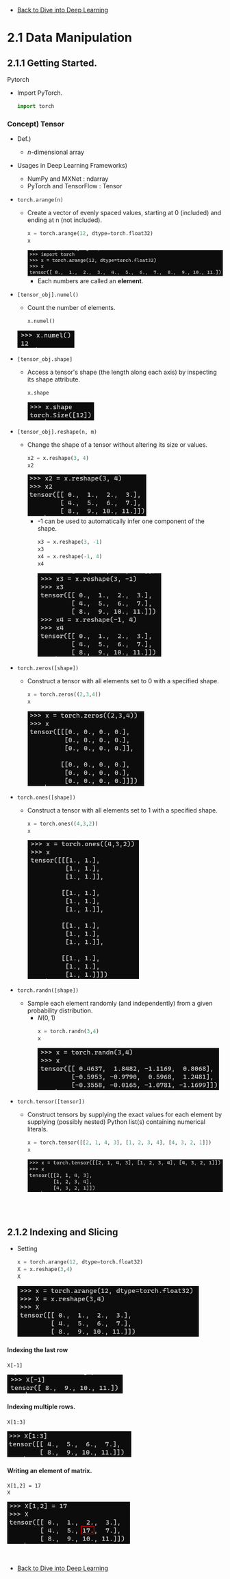 * [Back to Dive into Deep Learning](../../main.md)

# 2.1 Data Manipulation

## 2.1.1 Getting Started. 
Pytorch

- Import PyTorch.
  ```python
  import torch
  ```


### Concept) Tensor
- Def.)
  - $n$-dimensional array
- Usages in Deep Learning Frameworks)
  - NumPy and MXNet : ndarray
  - PyTorch and TensorFlow : Tensor 


- ```torch.arange(n)``` 
   - Create a vector of evenly spaced values, starting at 0 (included) and ending at n (not included).
     ```python
     x = torch.arange(12, dtype=torch.float32)
     x
     ```
     ![](images/001.png)
     - Each numbers are called an **element**.
- ```[tensor_obj].numel()``` 
   - Count the number of elements.
     ```python
     x.numel()
     ``` 
    ![](images/002.png)
- ```[tensor_obj.shape]```
  - Access a tensor's shape (the length along each axis) by inspecting its shape attribute.
    ```python
    x.shape
    ```
    ![](images/003.png)
- ```[tensor_obj].reshape(n, m)```
  - Change the shape of a tensor without altering its size or values.
    ```python
    x2 = x.reshape(3, 4)
    x2
    ```
    ![](images/004.png)
    - -1 can be used to automatically infer one component of the shape.
      ```python
      x3 = x.reshape(3, -1)
      x3
      x4 = x.reshape(-1, 4)
      x4
      ```
      ![](images/005.png)
- ```torch.zeros([shape])```
  - Construct a tensor with all elements set to 0 with a specified shape.
    ```python
    x = torch.zeros((2,3,4))
    x
    ```
    ![](images/006.png)

- ```torch.ones([shape])```
  - Construct a tensor with all elements set to 1 with a specified shape.
    ```python
    x = torch.ones((4,3,2))
    x
    ```
    ![](images/007.png)

- ```torch.randn([shape])```
  - Sample each element randomly (and independently) from a given probability distribution.
    - $N(0,1)$
      ```python
      x = torch.randn(3,4)
      x
      ```
      ![](images/008.png)

- ```torch.tensor([tensor])```
  - Construct tensors by supplying the exact values for each element by supplying (possibly nested) Python list(s) containing numerical literals.
    ```python
    x = torch.tensor([[2, 1, 4, 3], [1, 2, 3, 4], [4, 3, 2, 1]])
    x
    ```
    ![](images/009.png)


<br><br>

## 2.1.2 Indexing and Slicing
- Setting
  ```python
  x = torch.arange(12, dtype=torch.float32)
  X = x.reshape(3,4)
  X
  ```
  ![](images/010.png)

#### Indexing the last row
```
X[-1]
```
![](images/011.png)

#### Indexing multiple rows.
```
X[1:3]
```
![](images/012.png)

#### Writing an element of matrix.
```
X[1,2] = 17
X
```
![](images/013.png)


<br>

* [Back to Dive into Deep Learning](../../main.md)